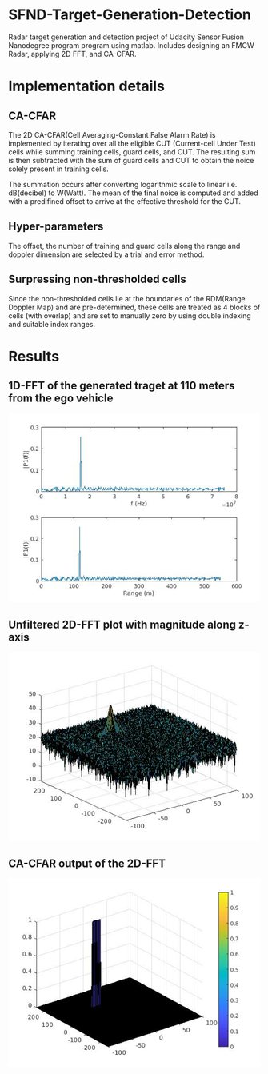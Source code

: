 # SFND-Target-Generation-Detection
Radar target generation and detection project of Udacity Sensor Fusion Nanodegree program program using matlab. Includes designing an FMCW Radar, applying 2D FFT, and CA-CFAR.

# Implementation details

## CA-CFAR
The 2D CA-CFAR(Cell Averaging-Constant False Alarm Rate) is implemented by iterating over all the eligible CUT (Current-cell Under Test) cells while summing training cells, guard cells, and CUT. The resulting sum is then subtracted with the sum of guard cells and CUT to obtain the noice solely present in training cells. 

The summation occurs after converting logarithmic scale to linear i.e. dB(decibel) to W(Watt). The mean of the final noice is computed and added with a predifined offset to arrive at the effective threshold for the CUT.

## Hyper-parameters
The offset, the number of training and guard cells along the range and doppler dimension are selected by a trial and error method.

## Surpressing non-thresholded cells
Since the non-thresholded cells lie at the boundaries of the RDM(Range Doppler Map) and are pre-determined, these cells are treated as 4 blocks of cells (with overlap) and are set to manually zero by using double indexing and suitable index ranges.

# Results
## 1D-FFT of the generated traget at 110 meters from the ego vehicle
![](./images/RangeFFT.jpg)
## Unfiltered 2D-FFT plot with magnitude along z-axis
![](./images/2DFFT.jpg)
## CA-CFAR output of the 2D-FFT
![](./images/OutputCFAR.jpg)


